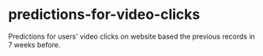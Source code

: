 # predictions-for-video-clicks
Predictions for users' video clicks on website based the previous records in 7 weeks before.
